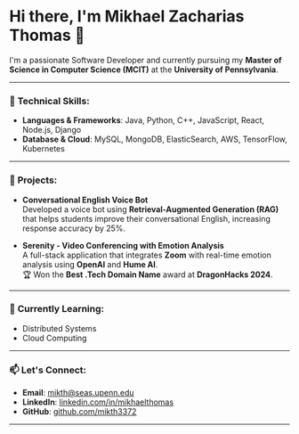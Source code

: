 # Hi there, I'm Mikhael Zacharias Thomas 👋

I'm a passionate Software Developer and currently pursuing my **Master of Science in Computer Science (MCIT)** at the **University of Pennsylvania**.

---

### 🔧 **Technical Skills**:

- **Languages & Frameworks**: Java, Python, C++, JavaScript, React, Node.js, Django
- **Database & Cloud**: MySQL, MongoDB, ElasticSearch, AWS, TensorFlow, Kubernetes

---

### 🚀 **Projects**:

- **Conversational English Voice Bot**  
  Developed a voice bot using **Retrieval-Augmented Generation (RAG)** that helps students improve their conversational English, increasing response accuracy by 25%.

- **Serenity - Video Conferencing with Emotion Analysis**  
  A full-stack application that integrates **Zoom** with real-time emotion analysis using **OpenAI** and **Hume AI**.  
  🏆 Won the **Best .Tech Domain Name** award at **DragonHacks 2024**.

---

### 🌱 **Currently Learning**:
- Distributed Systems
- Cloud Computing

---

### 📫 **Let's Connect**:
- **Email**: [mikth@seas.upenn.edu](mailto:mikth@seas.upenn.edu)
- **LinkedIn**: [linkedin.com/in/mikhaelthomas](https://www.linkedin.com/in/mikhaelthomas)
- **GitHub**: [github.com/mikth3372](https://github.com/mikth3372)

---


